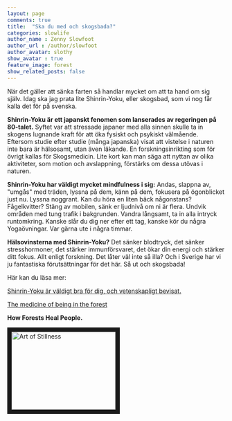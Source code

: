 ```yaml
---
layout: page
comments: true
title:  "Ska du med och skogsbada?"
categories: slowlife
author_name : Zenny Slowfoot
author_url : /author/slowfoot
author_avatar: slothy
show_avatar : true
feature_image: forest
show_related_posts: false
---
```


När det gäller att sänka farten så handlar mycket om att ta hand om sig själv. 
Idag ska jag prata lite Shinrin-Yoku, eller skogsbad, som vi nog får kalla det för på svenska. 

**Shinrin-Yoku är ett japanskt fenomen som lanserades av regeringen på 80-talet.** Syftet var att stressade japaner med alla sinnen skulle 
ta in skogens lugnande kraft för att öka fysiskt och psykiskt välmående. Eftersom studie efter studie (många japanska) visat att vistelse 
i naturen inte bara är hälsosamt, utan även läkande. En forskningsinrikting som för övrigt kallas för Skogsmedicin.
Lite kort kan man säga att nyttan av olika aktiviteter, som motion och avslappning, 
förstärks om dessa utövas i naturen. 

**Shinrin-Yoku har väldigt mycket mindfulness i sig:** Andas, slappna av, "umgås" med träden, lyssna på dem, känn på dem, fokusera på 
ögonblicket just nu. Lyssna noggrant. Kan du höra en liten bäck någonstans? Fågelkvitter? Stäng av mobilen, sänk er ljudnivå om ni är 
flera. Undvik områden med tung trafik i bakgrunden. Vandra långsamt, ta in alla intryck runtomkring. Kanske slår du dig ner efter ett tag, 
kanske kör du några Yogaövningar. Var gärna ute i några timmar. 

**Hälsovinsterna med Shinrin-Yoku?** Det sänker blodtryck, det sänker stresshormoner, det stärker immunförsvaret, det ökar din energi och 
stärker ditt fokus. Allt enligt forskning. Det låter väl inte så illa? Och i Sverige har vi ju fantastiska förutsättningar för det här. Så ut och skogsbada!

Här kan du läsa mer: 

<a href="https://www.weforum.org/agenda/2017/03/the-japanese-practice-of-forest-bathing-is-scientificially-proven-to-be-good-for-you">Shinrin-Yoku är
väldigt bra för dig, och vetenskapligt bevisat.</a>

<a href="http://www.natureandforesttherapy.org/">The medicine of being in the forest</a>


**How Forests Heal People.**

<a href="http://www.youtube.com/watch?feature=player_embedded&v=y-wHq6yY2CI
" target="_blank"><img src="http://img.youtube.com/vi/y-wHq6yY2CI/0.jpg" 
alt="Art of Stillness" width="240" height="180" border="10" /></a>


